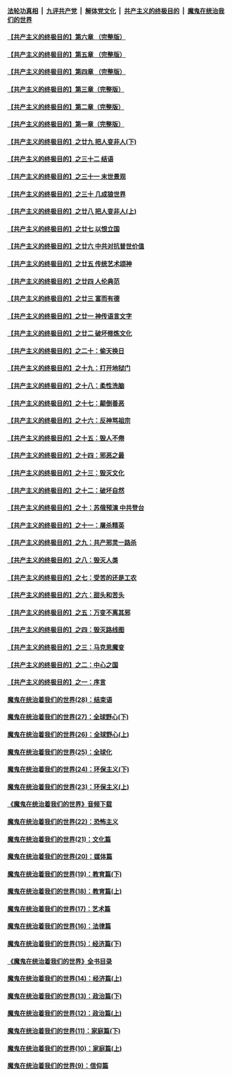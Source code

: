 ####  [法轮功真相](../../../../basic/blob/master/README.md?t=01221252) &nbsp;|&nbsp; [九评共产党](../../../../9ping.md/blob/master/README.md?t=01221252) &nbsp;|&nbsp; [解体党文化](../../../../jtdwh.md/blob/master/README.md?t=01221252)  &nbsp;|&nbsp; [共产主义的终极目的](../../../../gczydzjmd.md/blob/master/README.md?t=01221252) &nbsp;|&nbsp; [魔鬼在统治我们的世界](../../../../mgztzwmdsj.md/blob/master/README.md?t=01221252) 

#### [【共产主义的终极目的】第六章 （完整版）](../pages/nsc422/n11428913.md?t=01221252) 

#### [【共产主义的终极目的】第五章 （完整版）](../pages/nsc422/n11428912.md?t=01221252) 

#### [【共产主义的终极目的】第四章 （完整版）](../pages/nsc422/n11428907.md?t=01221252) 

#### [【共产主义的终极目的】第三章（完整版）](../pages/nsc422/n11428848.md?t=01221252) 

#### [【共产主义的终极目的】第二章（完整版）](../pages/nsc422/n11428831.md?t=01221252) 

#### [【共产主义的终极目的】第一章（完整版）](../pages/nsc422/n11417651.md?t=01221252) 

#### [【共产主义的终极目的】之廿九 把人变非人(下)](../pages/nsc422/n11344140.md?t=01221252) 

#### [【共产主义的终极目的】之三十二 结语](../pages/nsc422/n11360535.md?t=01221252) 

#### [【共产主义的终极目的】之三十一 末世景观](../pages/nsc422/n11351129.md?t=01221252) 

#### [【共产主义的终极目的】之三十 几成狼世界](../pages/nsc422/n11348280.md?t=01221252) 

#### [【共产主义的终极目的】之廿八 把人变非人(上)](../pages/nsc422/n11340492.md?t=01221252) 

#### [【共产主义的终极目的】之廿七 以恨立国](../pages/nsc422/n11336944.md?t=01221252) 

#### [【共产主义的终极目的】之廿六 中共对抗普世价值](../pages/nsc422/n11324785.md?t=01221252) 

#### [【共产主义的终极目的】之廿五 传统艺术颂神](../pages/nsc422/n11296396.md?t=01221252) 

#### [【共产主义的终极目的】之廿四 人伦典范](../pages/nsc422/n11296397.md?t=01221252) 

#### [【共产主义的终极目的】之廿三 富而有德](../pages/nsc422/n11283598.md?t=01221252) 

#### [【共产主义的终极目的】之廿一 神传语言文字](../pages/nsc422/n11263265.md?t=01221252) 

#### [【共产主义的终极目的】之廿二 破坏修炼文化](../pages/nsc422/n11245728.md?t=01221252) 

#### [【共产主义的终极目的】之二十：偷天换日](../pages/nsc422/n11238846.md?t=01221252) 

#### [【共产主义的终极目的】之十九：打开地狱门](../pages/nsc422/n11206376.md?t=01221252) 

#### [【共产主义的终极目的】之十八：柔性洗脑](../pages/nsc422/n11199994.md?t=01221252) 

#### [【共产主义的终极目的】之十七：颠倒善恶](../pages/nsc422/n11179782.md?t=01221252) 

#### [【共产主义的终极目的】之十六：反神骂祖宗](../pages/nsc422/n11166798.md?t=01221252) 

#### [【共产主义的终极目的】之十五：毁人不倦](../pages/nsc422/n11166792.md?t=01221252) 

#### [【共产主义的终极目的】之十四：邪恶之最](../pages/nsc422/n11150249.md?t=01221252) 

#### [【共产主义的终极目的】之十三：毁灭文化](../pages/nsc422/n11135227.md?t=01221252) 

#### [【共产主义的终极目的】之十二：破坏自然](../pages/nsc422/n11135214.md?t=01221252) 

#### [【共产主义的终极目的】之十：苏俄预演 中共登台](../pages/nsc422/n11118424.md?t=01221252) 

#### [【共产主义的终极目的】之十一：屠杀精英](../pages/nsc422/n11118442.md?t=01221252) 

#### [【共产主义的终极目的】之九：共产邪灵一路杀](../pages/nsc422/n11114139.md?t=01221252) 

#### [【共产主义的终极目的】之八：毁灭人类](../pages/nsc422/n11108503.md?t=01221252) 

#### [【共产主义的终极目的】之七：受苦的还是工农](../pages/nsc422/n11101809.md?t=01221252) 

#### [【共产主义的终极目的】之六：甜头和苦头](../pages/nsc422/n11096971.md?t=01221252) 

#### [【共产主义的终极目的】之五：万变不离其邪](../pages/nsc422/n11091285.md?t=01221252) 

#### [【共产主义的终极目的】之四：毁灭路线图](../pages/nsc422/n11086284.md?t=01221252) 

#### [【共产主义的终极目的】之三：马克思魔变](../pages/nsc422/n11061941.md?t=01221252) 

#### [【共产主义的终极目的】之二：中心之国](../pages/nsc422/n11047728.md?t=01221252) 

#### [【共产主义的终极目的】之一：序言](../pages/nsc422/n11086077.md?t=01221252) 

#### [魔鬼在统治着我们的世界(28)：结束语](../pages/nsc422/n10936246.md?t=01221252) 

#### [魔鬼在统治着我们的世界(27)：全球野心(下)](../pages/nsc422/n10928319.md?t=01221252) 

#### [魔鬼在统治着我们的世界(26)：全球野心(上)](../pages/nsc422/n10900318.md?t=01221252) 

#### [魔鬼在统治着我们的世界(25)：全球化](../pages/nsc422/n10788205.md?t=01221252) 

#### [魔鬼在统治着我们的世界(24)：环保主义(下)](../pages/nsc422/n10695307.md?t=01221252) 

#### [魔鬼在统治着我们的世界(23)：环保主义(上)](../pages/nsc422/n10688613.md?t=01221252) 

#### [《魔鬼在统治着我们的世界》音频下载](../pages/nsc422/n10635553.md?t=01221252) 

#### [魔鬼在统治着我们的世界(22)：恐怖主义](../pages/nsc422/n10614727.md?t=01221252) 

#### [魔鬼在统治着我们的世界(21)：文化篇](../pages/nsc422/n10597706.md?t=01221252) 

#### [魔鬼在统治着我们的世界(20)：媒体篇](../pages/nsc422/n10586579.md?t=01221252) 

#### [魔鬼在统治着我们的世界(19)：教育篇(下)](../pages/nsc422/n10564808.md?t=01221252) 

#### [魔鬼在统治着我们的世界(18)：教育篇(上)](../pages/nsc422/n10526970.md?t=01221252) 

#### [魔鬼在统治着我们的世界(17)：艺术篇](../pages/nsc422/n10499093.md?t=01221252) 

#### [魔鬼在统治着我们的世界(16)：法律篇](../pages/nsc422/n10485969.md?t=01221252) 

#### [魔鬼在统治着我们的世界(15)：经济篇(下)](../pages/nsc422/n10469975.md?t=01221252) 

#### [《魔鬼在统治着我们的世界》全书目录](../pages/nsc422/n10464261.md?t=01221252) 

#### [魔鬼在统治着我们的世界(14)：经济篇(上)](../pages/nsc422/n10457370.md?t=01221252) 

#### [魔鬼在统治着我们的世界(13)：政治篇(下)](../pages/nsc422/n10448270.md?t=01221252) 

#### [魔鬼在统治着我们的世界(12)：政治篇(上)](../pages/nsc422/n10444576.md?t=01221252) 

#### [魔鬼在统治着我们的世界(11)：家庭篇(下)](../pages/nsc422/n10440961.md?t=01221252) 

#### [魔鬼在统治着我们的世界(10)：家庭篇(上)](../pages/nsc422/n10435448.md?t=01221252) 

#### [魔鬼在统治着我们的世界(9)：信仰篇](../pages/nsc422/n10432159.md?t=01221252) 

